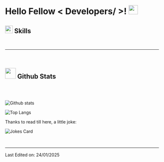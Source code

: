 



<h1> Hello Fellow < Developers/ >! <img src = "https://raw.githubusercontent.com/MartinHeinz/MartinHeinz/master/wave.gif" width = 30px> </h1>

## <img src="https://media2.giphy.com/media/QssGEmpkyEOhBCb7e1/giphy.gif?cid=ecf05e47a0n3gi1bfqntqmob8g9aid1oyj2wr3ds3mg700bl&rid=giphy.gif" width ="25"><b> Skills</b>
<br>


-----

<br>


## <img src="https://media.giphy.com/media/iY8CRBdQXODJSCERIr/giphy.gif" width="35"><b> Github Stats </b>
<br>

<br>

![Github stats](https://github-readme-stats.vercel.app/api?username=Ivanlopez-dev&show_icons=true&theme=tokyonight) 

![Top Langs](https://github-readme-stats.vercel.app/api/top-langs/?username=Ivanlopez-dev&theme=tokyonight) 

Thanks to read till here, a little joke:

![Jokes Card](https://readme-jokes.vercel.app/api?theme=tokyonight)


<br>


-----

Last Edited on: 24/01/2025


<!--
**Ivanlopez-dev/Ivanlopez-dev** is a ✨ _special_ ✨ repository because its `README.md` (this file) appears on your GitHub profile.

Here are some ideas to get you started:

- 🔭 I’m currently working on ...
- 🌱 I’m currently learning ...
- 👯 I’m looking to collaborate on ...
- 🤔 I’m looking for help with ...
- 💬 Ask me about ...
- 📫 How to reach me: ...
- 😄 Pronouns: ...
- ⚡ Fun fact: ...
-->
